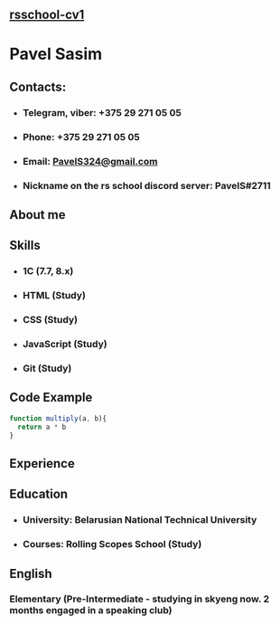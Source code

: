 ## [rsschool-cv1](https://github.com/PavelS324/rsschool-cv.git)
# **Pavel Sasim**
## **Contacts:**
* ### Telegram, viber: +375 29 271 05 05
* ### Phone: +375 29 271 05 05
* ### Email: PavelS324@gmail.com
* ### Nickname on the rs school discord server: PavelS#2711
## **About me**

## **Skills**
* ### 1C (7.7, 8.x)
* ### HTML (Study)
* ### CSS (Study)
* ### JavaScript (Study)
* ### Git (Study)
## **Code Example**
``` JavaScript
function multiply(a, b){
  return a * b
}
```
## **Experience**
## **Education**
* ### University: Belarusian National Technical University
* ### Courses: Rolling Scopes School (Study)
## **English**
### Elementary (Pre-Intermediate - studying in skyeng now. 2 months engaged in a speaking club)
